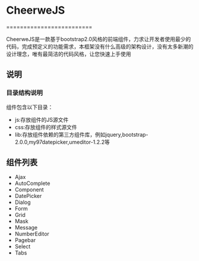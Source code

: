 # CheerweJS
=========================

CheerweJS是一款基于bootstrap2.0风格的前端组件，力求让开发者使用最少的代码，完成预定义的功能需求，本框架没有什么高级的架构设计，没有太多新潮的设计理念，唯有最简洁的代码风格，让您快速上手使用

说明
--------------------------

### 目录结构说明

组件包含以下目录：

* js:存放组件的JS源文件
* css:存放组件的样式源文件
* lib:存放组件依赖的第三方组件库，例如jquery,bootstrap-2.0.0,my97datepicker,umeditor-1.2.2等


组件列表
--------------------------

* Ajax
* AutoComplete
* Component
* DatePicker
* Dialog
* Form
* Grid
* Mask
* Message
* NumberEditor
* Pagebar
* Select
* Tabs
